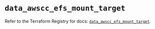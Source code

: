 # `data_awscc_efs_mount_target`

Refer to the Terraform Registry for docs: [`data_awscc_efs_mount_target`](https://registry.terraform.io/providers/hashicorp/awscc/0.70.0/docs/data-sources/efs_mount_target).

